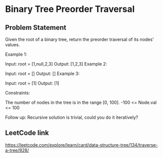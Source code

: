 # Binary Tree Preorder Traversal

## Problem Statement

Given the root of a binary tree, return the preorder traversal of its nodes' values.



Example 1:


Input: root = [1,null,2,3]
Output: [1,2,3]
Example 2:

Input: root = []
Output: []
Example 3:

Input: root = [1]
Output: [1]


Constraints:

The number of nodes in the tree is in the range [0, 100].
-100 <= Node.val <= 100


Follow up: Recursive solution is trivial, could you do it iteratively?

## LeetCode link

https://leetcode.com/explore/learn/card/data-structure-tree/134/traverse-a-tree/928/